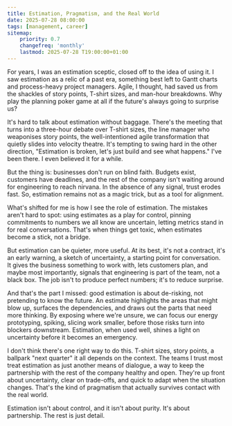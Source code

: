 ```yaml
---
title: Estimation, Pragmatism, and the Real World
date: 2025-07-28 08:00:00
tags: [management, career]
sitemap:
    priority: 0.7
    changefreq: 'monthly'
    lastmod: 2025-07-28 T19:00:00+01:00
---
```


For years, I was an estimation sceptic, closed off to the idea of using it. I saw estimation as a relic of a past era, something best left to Gantt charts and process-heavy project managers. Agile, I thought, had saved us from the shackles of story points, T-shirt sizes, and man-hour breakdowns. Why play the planning poker game at all if the future's always going to surprise us?

It's hard to talk about estimation without baggage. There's the meeting that turns into a three-hour debate over T-shirt sizes, the line manager who weaponises story points, the well-intentioned agile transformation that quietly slides into velocity theatre. It's tempting to swing hard in the other direction, "Estimation is broken, let's just build and see what happens." I've been there. I even believed it for a while.

But the thing is: businesses don't run on blind faith. Budgets exist, customers have deadlines, and the rest of the company isn't waiting around for engineering to reach nirvana. In the absence of any signal, trust erodes fast. So, estimation remains not as a magic trick, but as a tool for alignment.

What's shifted for me is how I see the role of estimation. The mistakes aren't hard to spot: using estimates as a play for control, pinning commitments to numbers we all know are uncertain, letting metrics stand in for real conversations. That's when things get toxic, when estimates become a stick, not a bridge.

But estimation can be quieter, more useful. At its best, it's not a contract, it's an early warning, a sketch of uncertainty, a starting point for conversation. It gives the business something to work with, lets customers plan, and maybe most importantly, signals that engineering is part of the team, not a black box. The job isn't to produce perfect numbers; it's to reduce surprise.

And that's the part I missed: good estimation is about de-risking, not pretending to know the future. An estimate highlights the areas that might blow up, surfaces the dependencies, and draws out the parts that need more thinking. By exposing where we're unsure, we can focus our energy prototyping, spiking, slicing work smaller, before those risks turn into blockers downstream. Estimation, when used well, shines a light on uncertainty before it becomes an emergency.

I don't think there's one right way to do this. T-shirt sizes, story points, a ballpark "next quarter" it all depends on the context. The teams I trust most treat estimation as just another means of dialogue, a way to keep the partnership with the rest of the company healthy and open. They're up front about uncertainty, clear on trade-offs, and quick to adapt when the situation changes. That's the kind of pragmatism that actually survives contact with the real world.

Estimation isn't about control, and it isn't about purity. It's about partnership. The rest is just detail.
